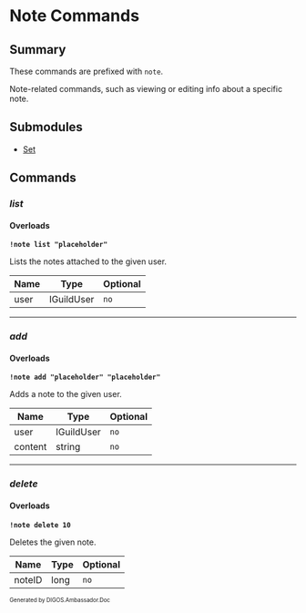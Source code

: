 ﻿Note Commands
=============
## Summary
These commands are prefixed with `note`. 

Note-related commands, such as viewing or editing info about a specific note.

## Submodules
* [Set](note_set.md)

## Commands
### *list*
#### Overloads
**`!note list "placeholder"`**

Lists the notes attached to the given user.

| Name | Type | Optional |
| --- | --- | --- |
| user | IGuildUser | `no` |

---

### *add*
#### Overloads
**`!note add "placeholder" "placeholder"`**

Adds a note to the given user.

| Name | Type | Optional |
| --- | --- | --- |
| user | IGuildUser | `no` |
| content | string | `no` |

---

### *delete*
#### Overloads
**`!note delete 10`**

Deletes the given note.

| Name | Type | Optional |
| --- | --- | --- |
| noteID | long | `no` |

<sub><sup>Generated by DIGOS.Ambassador.Doc</sup></sub>